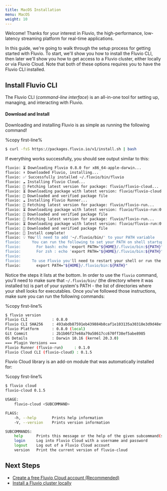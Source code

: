 ```yaml
---
title: MacOS Installation
menu: MacOS
weight: 10
---
```



Welcome! Thanks for your interest in Fluvio, the high-performance, low-latency streaming platform for real-time applications. 

In this guide, we're going to walk through the setup process for getting started with Fluvio.
To start, we'll show you how to install the Fluvio CLI, then later we'll show you how to get access to a Fluvio cluster, either locally or via Fluvio Cloud. Note that both of these options requires you to have the Fluvio CLI installed.

## Install Fluvio CLI

The Fluvio CLI (_command-line interface_) is an all-in-one tool for setting
up, managing, and interacting with Fluvio.

#### Download and Install

Downloading and installing Fluvio is as simple as running the following command!

%copy first-line%

```bash
$ curl -fsS https://packages.fluvio.io/v1/install.sh | bash
```

If everything works successfully, you should see output similar to this:

```bash
fluvio: ⏳ Downloading Fluvio 0.8.0 for x86_64-apple-darwin...
fluvio: ⬇️ Downloaded Fluvio, installing...
fluvio: ✅ Successfully installed ~/.fluvio/bin/fluvio
fluvio: ☁️ Installing Fluvio Cloud...
fluvio: 🎣 Fetching latest version for package: fluvio/fluvio-cloud...
fluvio: ⏳ Downloading package with latest version: fluvio/fluvio-cloud:0.1.5...
fluvio: 🔑 Downloaded and verified package file
fluvio: ☁️ Installing Fluvio Runner...
fluvio: 🎣 Fetching latest version for package: fluvio/fluvio-run...
fluvio: ⏳ Downloading package with latest version: fluvio/fluvio-run:0.8.0...
fluvio: 🔑 Downloaded and verified package file
fluvio: 🎣 Fetching latest version for package: fluvio/fluvio-run...
fluvio: ⏳ Downloading package with latest version: fluvio/fluvio-run:0.8.0...
fluvio: 🔑 Downloaded and verified package file
fluvio: 🎉 Install complete!
fluvio: 💡 You'll need to add '~/.fluvio/bin/' to your PATH variable
fluvio:     You can run the following to set your PATH on shell startup:
fluvio:       For bash: echo 'export PATH="${HOME}/.fluvio/bin:${PATH}"' >> ~/.bashrc
fluvio:       For zsh : echo 'export PATH="${HOME}/.fluvio/bin:${PATH}"' >> ~/.zshrc
fluvio:
fluvio:     To use Fluvio you'll need to restart your shell or run the following:
fluvio:       export PATH="${HOME}/.fluvio/bin:${PATH}"
```

Notice the steps it lists at the bottom. In order to use the `fluvio` command,
you'll need to make sure that `~/.fluvio/bin/` (the directory where it was installed to)
is part of your system's PATH - the list of directories where your shell looks for
executables. Once you've followed those instructions, make sure you can run the following
commands:

%copy first-line%

```bash
$ fluvio version
Fluvio CLI           : 0.8.0
Fluvio CLI SHA256    : 493abdb87591eb439884b8caf1e103135a30318e3d9d48efab117fb96b35c67b
Fluvio Platform      : 0.8.0 (local)
Git Commit           : 2b1b06f27e68a79a58617cc670ff38ef5abe8985
OS Details           : Darwin 10.16 (kernel 20.3.0)
=== Plugin Versions ===
Fluvio Runner (fluvio-run)     : 0.1.0
Fluvio Cloud CLI (fluvio-cloud) : 0.1.5
```

Fluvio Cloud library is an add-on module that was automatically installed for:

%copy first-line%

```bash
$ fluvio cloud
fluvio-cloud 0.1.5

USAGE:
    fluvio-cloud <SUBCOMMAND>

FLAGS:
    -h, --help       Prints help information
    -V, --version    Prints version information

SUBCOMMANDS:
    help      Prints this message or the help of the given subcommand(s)
    login     Log into Fluvio Cloud with a username and password
    logout    Log out of a Fluvio Cloud account
    version   Print the current version of fluvio-cloud
```

## Next Steps

- [Create a free Fluvio Cloud account (Recommended)]
- [Install a Fluvio cluster locally]

[Create a free Fluvio Cloud account (Recommended)]: ./fluvio-cloud
[Install a Fluvio cluster locally]: ./fluvio-local
